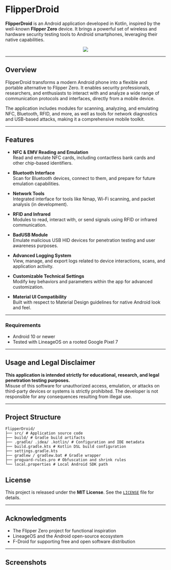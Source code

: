 # FlipperDroid

**FlipperDroid** is an Android application developed in Kotlin, inspired by the well-known **Flipper Zero** device. It brings a powerful set of wireless and hardware security testing tools to Android smartphones, leveraging their native capabilities.

<p align="center">
  <img src="https://github.com/Jeremiznoo/FlipperDroid/blob/main/src/main/ic_launcher-playstore.png">
</p>

---

## Overview

FlipperDroid transforms a modern Android phone into a flexible and portable alternative to Flipper Zero. It enables security professionals, researchers, and enthusiasts to interact with and analyze a wide range of communication protocols and interfaces, directly from a mobile device.

The application includes modules for scanning, analyzing, and emulating NFC, Bluetooth, RFID, and more, as well as tools for network diagnostics and USB-based attacks, making it a comprehensive mobile toolkit.

---

## Features

- **NFC & EMV Reading and Emulation**  
  Read and emulate NFC cards, including contactless bank cards and other chip-based identifiers.

- **Bluetooth Interface**  
  Scan for Bluetooth devices, connect to them, and prepare for future emulation capabilities.

- **Network Tools**  
  Integrated interface for tools like Nmap, Wi-Fi scanning, and packet analysis (in development).

- **RFID and Infrared**  
  Modules to read, interact with, or send signals using RFID or infrared communication.

- **BadUSB Module**  
  Emulate malicious USB HID devices for penetration testing and user awareness purposes.

- **Advanced Logging System**  
  View, manage, and export logs related to device interactions, scans, and application activity.

- **Customizable Technical Settings**  
  Modify key behaviors and parameters within the app for advanced customization.

- **Material UI Compatibility**  
  Built with respect to Material Design guidelines for native Android look and feel.

---

### Requirements

- Android 10 or newer
- Tested with LineageOS on a rooted Google Pixel 7

---

## Usage and Legal Disclaimer

**This application is intended strictly for educational, research, and legal penetration testing purposes.**  
Misuse of this software for unauthorized access, emulation, or attacks on third-party devices or systems is strictly prohibited. The developer is not responsible for any consequences resulting from illegal use.

---

## Project Structure

```
FlipperDroid/
├── src/ # Application source code
├── build/ # Gradle build artifacts
├── .gradle/ .idea/ .kotlin/ # Configuration and IDE metadata
├── build.gradle.kts # Kotlin DSL build configuration
├── settings.gradle.kts
├── gradlew / gradlew.bat # Gradle wrapper
├── proguard-rules.pro # Obfuscation and shrink rules
└── local.properties # Local Android SDK path
```

## License

This project is released under the **MIT License**. See the [`LICENSE`](LICENSE) file for details.

---

## Acknowledgments

- The Flipper Zero project for functional inspiration
- LineageOS and the Android open-source ecosystem
- F-Droid for supporting free and open software distribution

---

## Screenshots
